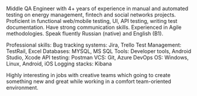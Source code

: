 Middle QA Engineer with 4+ years of experience in manual and automated testing on energy management, fintech and social networks projects. 
Proficient in functional web/mobile testing, UI, API testing, writing test documentation. Have strong communication skills. Experienced in Agile methodologies. 
Speak fluently Russian (native) and English (B1).

Professional skills:
Bug tracking systems: Jira, Trello
Test Management: TestRail, Excel 
Databases: MYSQL, MS SQL
Tools: Developer tools, Android Studio, Xcode
API testing: Postman
VCS: Git, Azure DevOps
OS: Windows, Linux, Android, iOS
Logging stacks: Kibana

Highly interesting in jobs with creative teams which going to create something new and great while working in a comfort team-oriented environment.
